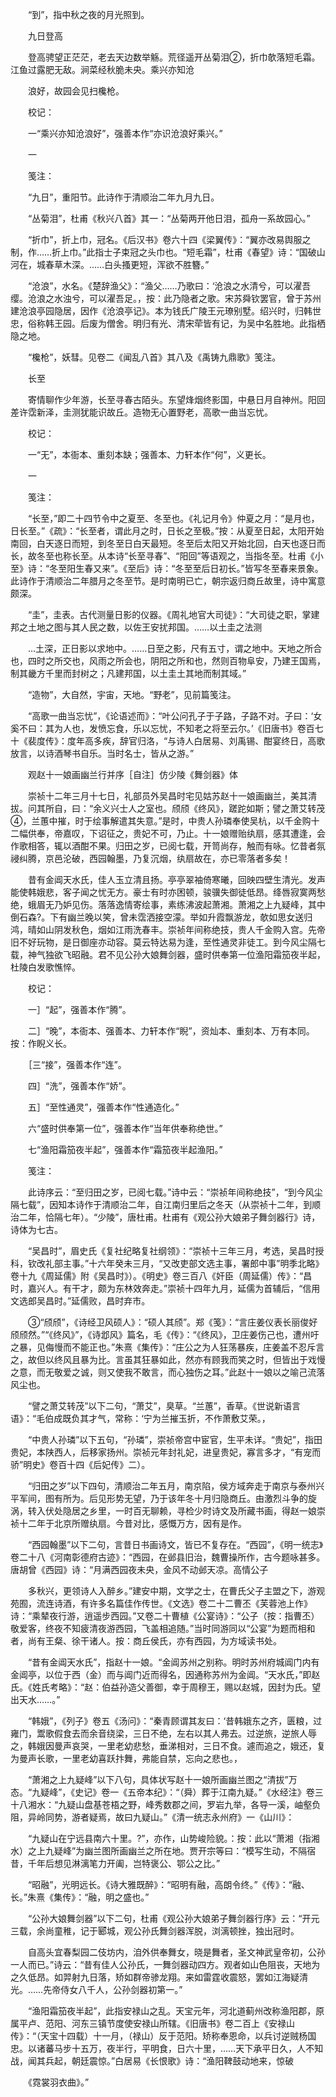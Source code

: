 <!-- { "loadSidebar": true } -->

　　“到”，指中秋之夜的月光照到。

　　九日登高

　　登高骋望正茫茫，老去天边数举觞。荒径遥开丛菊泪②，折巾欹落短毛霜。江鱼过露肥无敌。涧菜经秋脆未央。乘兴亦知沧

　　浪好，故园会见扫欃枪。

　　校记：

　　一“乘兴亦知沧浪好”，强善本作“亦识沧浪好乘兴。”

　　一

　　笺注：

　　“九日”，重阳节。此诗作于清顺治二年九月九日。

　　“丛菊泪”，杜甫《秋兴八首》其一：“丛菊两开他日泪，孤舟一系故园心。”

　　“折巾”，折上巾，冠名。《后汉书》卷六十四《梁翼传》：“翼亦改易舆服之制，作……折上巾。”此指士子束冠之头巾也。“短毛霜”，杜甫《春望》诗：“国破山河在，城春草木深。……白头搔更短，浑欲不胜簪。”

　　“沧浪”，水名。《楚辞渔父》：“渔父……乃歌曰：‘沧浪之水清兮，可以濯吾缨。沧浪之水浊兮，可以濯吾足。，按：此乃隐者之歌。宋苏舜钦罢官，曾于苏州建沧浪亭园隐居，因作《沧浪亭记》。本为钱氏广陵王元璙别墅。绍兴时，归韩世忠，俗称韩王园。后废为僧舍。明归有光、清宋荦皆有记，为吴中名胜地。此指栖隐之地。

　　“欃枪”，妖彗。见卷二《闻乱八首》其八及《禹铸九鼎歌》笺注。

　　长至

　　寄情聊作少年游，长至寻春古陌头。东望烽烟终影国，中悬日月自神州。阳回差许霑新泽，圭测犹能识故丘。造物无心置野老，高歌一曲当忘忧。

　　校记：

　　一“无”，本衙本、重刻本缺；强善本、力轩本作“何”，义更长。

　　一

　　笺注：

　　“长至，”即二十四节令中之夏至、冬至也。《礼记月令》仲夏之月：“是月也，日长至。”《疏》：“长至者，谓此月之时，日长之至极。”按：从夏至日起，太阳开始南回，白天逐日而短，到冬至日白天最短。冬至后太阳又开始北回，白天也逐日而长，故冬至也称长至。从本诗“长至寻春”、“阳回”等语观之，当指冬至。杜甫《小至》诗：“冬至阳生春又来”。《至后》诗：“冬至至后日初长。”皆写冬至春来景象。此诗作于清顺治二年腊月之冬至节。是时南明已亡，朝宗返归商丘故里，诗中寓意颇深。

　　“圭”，圭表。古代测量日影的仪器。《周礼地官大司徒》：“大司徒之职，掌建邦之土地之图与其人民之数，以佐王安扰邦国。……以土圭之法测

　　…土深，正日影以求地中。……日至之影，尺有五寸，谓之地中。天地之所合也，四时之所交也，风雨之所会也，阴阳之所和也，然则百物阜安，乃建王国焉，制其畿方千里而封树之；凡建邦国，以土圭土其地而制其域。”

　　“造物”，大自然，宇宙，天地。“野老”，见前篇笺注。

　　“高歌一曲当忘忧”，《论语述而》：“叶公问孔子于子路，子路不对。子曰：‘女奚不曰：其为人也，发愤忘食，乐以忘忧，不知老之将至云尔。’《旧唐书》卷百七十《裴度传》：度年高多疾，辞官归洛，“与诗人白居易、刘禹锡、酣宴终日，高歌放言，以诗酒琴书自乐。当时名士，皆从之游。”

　　观赵十一娘画幽兰行并序［自注］仿少陵《舞剑器》体

　　崇祯十二年三月十七日，礼部员外吴昌时宅见姑苏赵十一娘画幽兰，美其清拔。问其所自，曰：“余义兴士人之室也。颀颀《终风》，蹉跎如斯；譬之萧艾转茂④，兰蕙中摧，时于绘事解遣其失意。”是时，中贵人孙璘奉使吴杭，以千金购十二幅供奉，帝嘉叹，下诏征之，贵妃不可，乃止。十一娘赠贻纨扇，感其遭逢，会作歌相答，辄以酒酣不果。归田之岁，已阅七载，开笥尚存，触而有咏。忆昔者氛祲纠腾，京邑沦破，西园翰墨，乃复沉烟，纨扇故在，亦已零落者多矣！

　　昔有金阊天水氏，佳人玉立清且扬。亭亭翠袖倚寒曦，回映四壁生清光。发声能使韩娥悲，客子闻之忧无方。豪士有时亦困顿，骏骥失御徒低昂。绛唇寂寞两愁绝，蛾眉无乃妒见伤。落落逸情寄绘事，素练沸波起萧湘。萧湘之上九疑峰，其中倒石森?。下有幽兰晚以笑，曾未霑洒接空濛。举如升霞飘游龙，欹如思女送归鸿，晴如山阴发秋色，烟如江雨洗春丰。崇祯年间称绝技，贵人千金购入宫。先帝旧不好玩物，是日御座亦动容。莫云特达易为逢，至性通灵非徒工。到今风尘隔七载，神气独欲飞昭融。君不见公孙大娘舞剑器，盛时供奉第一位渔阳霜笳夜半起，杜陵白发歌憔悴。

　　校记：

　　一］“起”，强善本作“腾”。

　　二］“晚”，本衙本、强善本、力轩本作“睨”，资灿本、重刻本、万有本同。按：作睨义长。

　　［三“接”，强善本作“连”。

　　四］“洗”，强善本作“娇”。

　　五］“至性通灵”，强善本作“性通造化。”

　　六“盛时供奉第一位”，强善本作“当年供奉称绝世。”

　　七“渔阳霜笳夜半起”，强善本作“霜笳夜半起渔阳。”

　　笺注：

　　此诗序云：“至归田之岁，已阅七载。”诗中云：“崇祯年间称绝技”，“到今风尘隔七载”，因知本诗作于清顺治二年，自江南归里后之冬天（从崇祯十二年，到顺治二年，恰隔七年）。“少陵”，唐杜甫。杜甫有《观公孙大娘弟子舞剑器行》诗，诗体为七古。

　　“吴昌时”，眉史氏《复社纪略复社纲领》：“崇祯十三年三月，考选，吴昌时授科，钦改礼部主事。”十六年癸未三月，“又改吏部文选主事，署郎中事”明季北略》卷十九《周延儒》附《吴昌时》）。《明史》卷三百八《奸臣（周延儒）传》：“昌时，嘉兴人。有干才，颇为东林效奔走。”崇祯十四年九月，延儒为首辅后，“信用文选郎吴昌时。”延儒败，昌时弃市。

　　③“颀颀”，《诗经卫风硕人》：“硕人其颀”。郑《笺》：“言庄姜仪表长丽俊好颀颀然。”“《终风》”，《诗邶风》篇名，毛《传》：“《终风》，卫庄姜伤己也，遭州吁之暴，见侮慢而不能正也。”朱熹《集传》：“庄公之为人狂荡暴疾，庄姜盖不忍斥言之，故但以终风且暴为比。言虽其狂暴如此，然亦有顾我而笑之时，但皆出于戏慢之意，而无敬爱之诚，则又使我不敢言，而心独伤之耳。”此赵十一娘以之喻己流落风尘也。

　　“譬之萧艾转茂”以下二句，“萧艾”，臭草。“兰蕙”，香草。《世说新语言语》：“毛伯成既负其才气，常称：‘宁为兰摧玉折，不作萧敷艾荣。，

　　“中贵人孙璘”以下五句，“孙璘”，崇祯帝宫中宦官，生平未详。“贵妃”，指田贵妃，本陕西人，后移家扬州。崇祯元年封礼妃，进皇贵妃，寡言多才，“有宠而骄”明史》卷百十四《后妃传》二）。

　　“归田之岁”以下四句，清顺治二年五月，南京陷，侯方域奔走于南京与泰州兴平军间，图有所为。后见形势无望，乃于该年冬十月归隐商丘。由激烈斗争的旋涡，转入伏处隐居之乡里，一时百无聊赖，寻检少时诗文及所藏书画，得赵一娘崇祯十二年于北京所赠纨扇。今昔对比，感慨万方，因有是作。

　　“西园翰墨”以下二句，言昔日书画诗文，皆已不复存在。“西园”，《明一统志》卷二十八《河南彰德府古迹》：“西园，在邺县旧治，魏曹操所作，古今题咏甚多。唐胡曾《西园》诗：“月满西园夜未央，金风不动邺天凉。高情公子

　　多秋兴，更领诗人入醉乡。”建安中期，文学之士，在曹氏父子主盟之下，游观苑囿，流连诗酒，有许多名篇佳作传世。《文选》卷二十二曹丕《芙蓉池上作》诗：“乘辇夜行游，逍遥步西园。”又卷二十曹植《公宴诗》：“公子（按：指曹丕）敬爱客，终夜不知疲清夜游西园，飞盖相追随。”当时同游同以“公宴”为题而相和者，尚有王粲、徐干诸人。按：商丘侯氏，亦有西园，为方域读书处。

　　“昔有金阊天水氏”，指赵十一娘。“金阊苏州之别称。明时苏州府城阊门内有金阊亭，以位于西（金）而与阊门近而得名，因通称苏州为金阊。“天水氏，”即赵氏。《姓氏考略》：“赵：伯益孙造父善御，幸于周穆王，赐以赵城，因封为氏。望出天水……。”

　　“韩娥”，《列子》卷五《汤问》：“秦青顾谓其友曰：‘昔韩娥东之齐，匮粮，过雍门，鬻歌假食去而余音绕梁，三日不绝，左右以其人弗去。过逆旅，逆旅人辱之，韩娥因曼声哀哭，一里老幼悲愁，垂涕相对，三日不食。遽而追之，娥还，复为曼声长歌，一里老幼喜跃抃舞，弗能自禁，忘向之悲也。，

　　“萧湘之上九疑峰”以下八句，具体状写赵十一娘所画幽兰图之“清拔”万态。“九疑峰”，《史记》卷一《五帝本纪》：“（舜）葬于江南九疑。”《水经注》卷三十八湘水：“九疑山盘基苍梧之野，峰秀数郡之间，罗岩九举，各导一溪，岫壑负阻，异岭同势，游者疑焉，故曰九疑山。”《清一统志永州府》一《山川》：

　　“九疑山在宁远县南六十里。?”，亦作，山势峻险貌。：按：此以“萧湘（指湘水）之上九疑峰”为幽兰图所画幽兰之所在地。贾开宗等曰：“模写生动，不隔宿昔，千年后想见淋漓笔力开阖，岂特褒公、鄂公之比。”

　　“昭融”，光明远长。《诗大雅既醉》：“昭明有融，高朗令终。”《传》：“融、长。”朱熹《集传》：“融，明之盛也。”

　　“公孙大娘舞剑器”以下二句，杜甫《观公孙大娘弟子舞剑器行序》云：“开元三载，余尚童稚，记于郾城，观公孙氏舞剑器浑脱，浏漓顿挫，独出冠时。

　　自高头宜春梨园二伎坊内，洎外供奉舞女，晓是舞者，圣文神武皇帝初，公孙一人而已。”诗云：“昔有佳人公孙氏，一舞剑器动四方。观者如山色阻丧，天地为之久低昂。如羿射九日落，矫如群帝骖龙翔。来如雷霆收震怒，罢如江海疑清光。……先帝侍女八千人，公孙剑器初第一。”

　　“渔阳霜笳夜半起”，此指安禄山之乱。天宝元年，河北道蓟州改称渔阳郡，原属平卢、范阳、河东三镇节度使安禄山所辖。《旧唐书》卷二百上《安禄山传》：“（天宝十四载）十一月，（禄山）反于范阳。矫称奉恩命，以兵讨逆贼杨国忠。以诸蕃马步十五万，夜半行，平明食，日六十里，……天下承平日久，人不知战，闻其兵起，朝廷震惊。”白居易《长恨歌》诗：“渔阳鞞鼓动地来，惊破

　　《霓裳羽衣曲》。”


